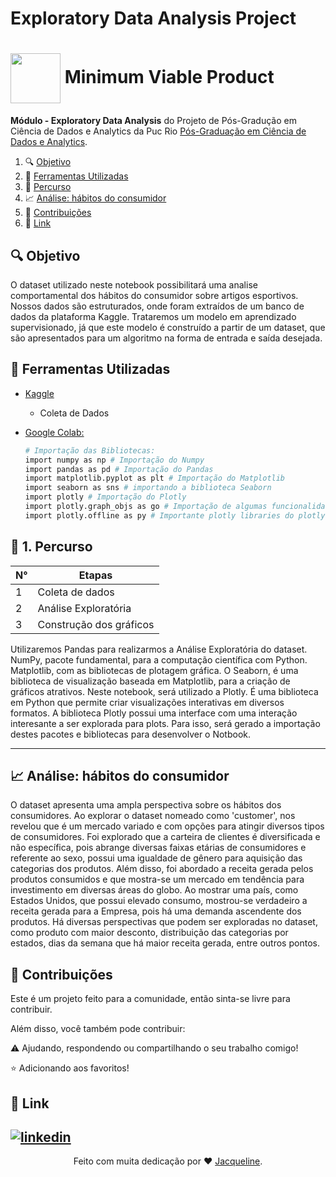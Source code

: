 # Exploratory Data Analysis Project

<h1>
    <a href="https://www.dio.me/">
     <img align="center" width="80px" src="https://image.slidesharecdn.com/settingupmvpexperiments-130415164224-phpapp02/85/designing-mvp-experiments-13-638.jpg?cb=1668354544"></a>
    <span> Minimum Viable Product</span>
</h1>


**Módulo - Exploratory Data Analysis** do Projeto de Pós-Gradução em Ciência de Dados e Analytics da Puc Rio  [Pós-Graduação em Ciência de Dados e Analytics](https://especializacao.ccec.puc-rio.br/especializacao/ciencia-de-dados-e-analytics).



1. 🔍 [Objetivo](#objetivo)
2. 🔨 [Ferramentas Utilizadas](#versions)  
3. 🚀 [Percurso](#percurso)
4. 📈 [Análise: hábitos do consumidor](#analysis)
5. 💬 [Contribuições](#contributors)    
6. 🔗 [Link](#link)  






## <a name="objetivo">🔍 Objetivo </a> 

O dataset utilizado neste notebook possibilitará uma analise comportamental dos hábitos do consumidor sobre artigos esportivos. Nossos dados são estruturados, onde foram extraídos de um banco de dados da plataforma Kaggle. 
Trataremos um modelo em aprendizado supervisionado, já que este modelo é construído a partir de um dataset, que são apresentados para um algoritmo na forma de entrada e saída desejada.

## <a name="versions">🔨 Ferramentas Utilizadas </a>

- [Kaggle](https://azure.microsoft.com/pt-br/get-started/azure-portal)
    * Coleta de Dados
    
  
- [Google Colab:](https://colab.research.google.com/?utm_source=scs-index)
     ```bash
    # Importação das Bibliotecas:
    import numpy as np # Importação do Numpy
    import pandas as pd # Importação do Pandas
    import matplotlib.pyplot as plt # Importação do Matplotlib
    import seaborn as sns # importando a biblioteca Seaborn
    import plotly # Importação do Plotly
    import plotly.graph_objs as go # Importação de algumas funcionalidades do Plotly
    import plotly.offline as py # Importante plotly libraries do plotly offline
    
  
    ```

## <a name="percurso">🚀 1. Percurso </a>

|      N°          |    Etapas        |
| ---------------- | -----------------|
|  1  | Coleta de dados               |
|  2  | Análise Exploratória          |
|  3  | Construção dos gráficos       |


Utilizaremos Pandas para realizarmos a Análise Exploratória do dataset. NumPy, pacote fundamental, para a computação científica com Python. Matplotlib, com as bibliotecas de plotagem gráfica. O Seaborn, é uma biblioteca de visualização baseada em Matplotlib, para a criação de gráficos atrativos. Neste notebook, será utilizado a Plotly. É uma biblioteca em Python que permite criar visualizações interativas em diversos formatos. A biblioteca Plotly possui uma interface com uma interação interesante a ser explorada para plots. Para isso, será gerado a importação destes pacotes e bibliotecas para desenvolver o Notbook.

---
## <a name="analysis">📈 Análise: hábitos do consumidor </a>

O dataset apresenta uma ampla perspectiva sobre os hábitos dos consumidores. Ao explorar o dataset nomeado como 'customer', nos revelou que é um mercado variado e com opções para atingir diversos tipos de consumidores. Foi explorado que a carteira de clientes é diversificada e não específica, pois abrange diversas faixas etárias de consumidores e referente ao sexo, possui uma igualdade de gênero para aquisição das categorias dos produtos. Além disso, foi abordado a receita gerada pelos produtos consumidos e que mostra-se um mercado em tendência para investimento em diversas áreas do globo. Ao mostrar uma país, como Estados Unidos, que possui elevado consumo, mostrou-se verdadeiro a receita gerada para a Empresa, pois há uma demanda ascendente dos produtos. Há diversas perspectivas que podem ser exploradas no dataset, como produto com maior desconto, distribuição das categorias por estados, dias da semana que há maior receita gerada, entre outros pontos.



 ## <a name="contributors"> 💬 Contribuições</a>

 Este é um projeto feito para a comunidade, então sinta-se livre para contribuir.
 
 Além disso, você também pode contribuir:
 
⚠️ Ajudando, respondendo ou compartilhando o seu trabalho comigo! 

⭐ Adicionando aos favoritos! 



## <a name="link">🔗 Link</a>


[![linkedin](https://img.shields.io/badge/linkedin-0A66C2?style=for-the-badge&logo=linkedin&logoColor=white)](https://www.linkedin.com/in/jacqueline-ribeiro-743876247/)
---


<div align="center">Feito com muita dedicação por ❤️ <a href="https://github.com/jacquelinepalumbo">Jacqueline</a>.</div>

